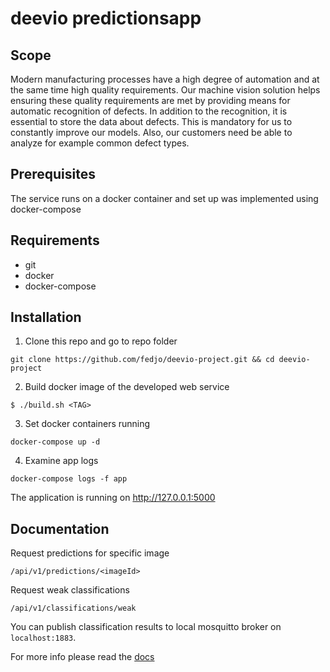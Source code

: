 # deevio predictionsapp

## Scope
Modern manufacturing processes have a high degree of automation and at the same time high
quality requirements. Our machine vision solution helps ensuring these quality requirements are
met by providing means for automatic recognition of defects. In addition to the recognition, it is
essential to store the data about defects. This is mandatory for us to constantly improve our
models. Also, our customers need be able to analyze for example common defect types.

## Prerequisites
The service runs on a docker container and set up was implemented using
docker-compose

## Requirements
- git
- docker
- docker-compose

## Installation
1. Clone this repo and go to repo folder
```
git clone https://github.com/fedjo/deevio-project.git && cd deevio-project
```
2. Build docker image of the developed web service
```
$ ./build.sh <TAG>
```
3. Set docker containers running
```
docker-compose up -d
```
4. Examine app logs
```
docker-compose logs -f app
```
The application is running on http://127.0.0.1:5000

## Documentation
Request predictions for specific image
```
/api/v1/predictions/<imageId>
```
Request weak classifications
```
/api/v1/classifications/weak
```
You can publish classification results to local mosquitto broker on ```localhost:1883```.


For more info please read the [docs](doc/)
